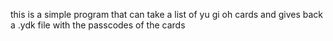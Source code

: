 this is a simple program that can take a list of yu gi oh cards and gives back a .ydk file with the passcodes of the cards
